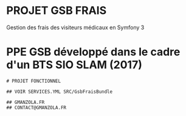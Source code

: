 # PROJET GSB FRAIS

Gestion des frais des visiteurs médicaux en Symfony 3

# PPE GSB développé dans le cadre d'un BTS SIO SLAM (2017) 
```
# PROJET FONCTIONNEL

## VOIR SERVICES.YML SRC/GsbFraisBundle

## GMANZOLA.FR
## CONTACT@GMANZOLA.FR